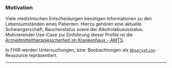 ### Motivation

Viele medizinischen Entscheidungen benötigen Informationen zu den Lebensumständen eines Patienten. Hierzu gehören eine aktuelle Schwangerschaft, Raucherstatus sowie der Alkoholabususstatus.
Motivierender Use-Case zur Einführung dieser Profile ist die [Arzneitmitteltherapiesicherheit im Krankenhaus - AMTS](https://simplifier.net/guide/isik-medikation-v4/ImplementationGuide-markdown-UebergreifendeUseCases-AMTS).

In FHIR werden Untersuchungen, bzw. Beobachtungen als [`Observation`](https://hl7.org/fhir/R4/observation.html)-Ressource repräsentiert.

---
